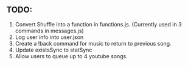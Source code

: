## TODO:


1. Convert Shuffle into a function in functions.js. (Currently used in 3 commands in messages.js)
2. Log user info into user.json
3. Create a !back command for music to return to previous song.
4. Update existsSync to statSync
5. Allow users to queue up to 4 youtube songs.
